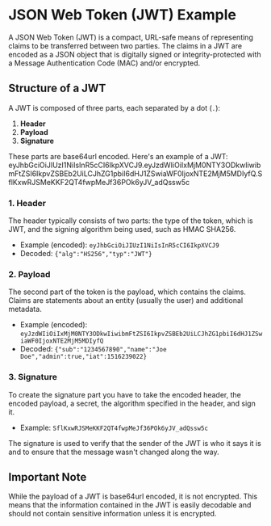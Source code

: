 # JSON Web Token (JWT) Example

A JSON Web Token (JWT) is a compact, URL-safe means of representing claims to be transferred between two parties. The claims in a JWT are encoded as a JSON object that is digitally signed or integrity-protected with a Message Authentication Code (MAC) and/or encrypted.

## Structure of a JWT

A JWT is composed of three parts, each separated by a dot (`.`):

1. **Header**
2. **Payload**
3. **Signature**

These parts are base64url encoded. Here's an example of a JWT:
eyJhbGciOiJIUzI1NiIsInR5cCI6IkpXVCJ9.eyJzdWIiOiIxMjM0NTY3ODkwIiwibmFtZSI6IkpvZSBEb2UiLCJhZG1pbiI6dHJ1ZSwiaWF0IjoxNTE2MjM5MDIyfQ.SflKxwRJSMeKKF2QT4fwpMeJf36POk6yJV_adQssw5c

### 1. Header

The header typically consists of two parts: the type of the token, which is JWT, and the signing algorithm being used, such as HMAC SHA256.

- Example (encoded): `eyJhbGciOiJIUzI1NiIsInR5cCI6IkpXVCJ9`
- Decoded: `{"alg":"HS256","typ":"JWT"}`

### 2. Payload

The second part of the token is the payload, which contains the claims. Claims are statements about an entity (usually the user) and additional metadata.

- Example (encoded): `eyJzdWIiOiIxMjM0NTY3ODkwIiwibmFtZSI6IkpvZSBEb2UiLCJhZG1pbiI6dHJ1ZSwiaWF0IjoxNTE2MjM5MDIyfQ`
- Decoded: `{"sub":"1234567890","name":"Joe Doe","admin":true,"iat":1516239022}`

### 3. Signature

To create the signature part you have to take the encoded header, the encoded payload, a secret, the algorithm specified in the header, and sign it.

- Example: `SflKxwRJSMeKKF2QT4fwpMeJf36POk6yJV_adQssw5c`

The signature is used to verify that the sender of the JWT is who it says it is and to ensure that the message wasn't changed along the way.

## Important Note

While the payload of a JWT is base64url encoded, it is not encrypted. This means that the information contained in the JWT is easily decodable and should not contain sensitive information unless it is encrypted.

